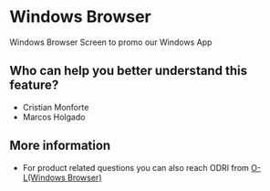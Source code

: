 # Windows Browser
Windows Browser Screen to promo our Windows App

## Who can help you better understand this feature?
- Cristian Monforte
- Marcos Holgado

## More information
- For product related questions you can also reach ODRI from [O-L(Windows Browser)](https://app.asana.com/0/1201048563534612/1203975082972434)